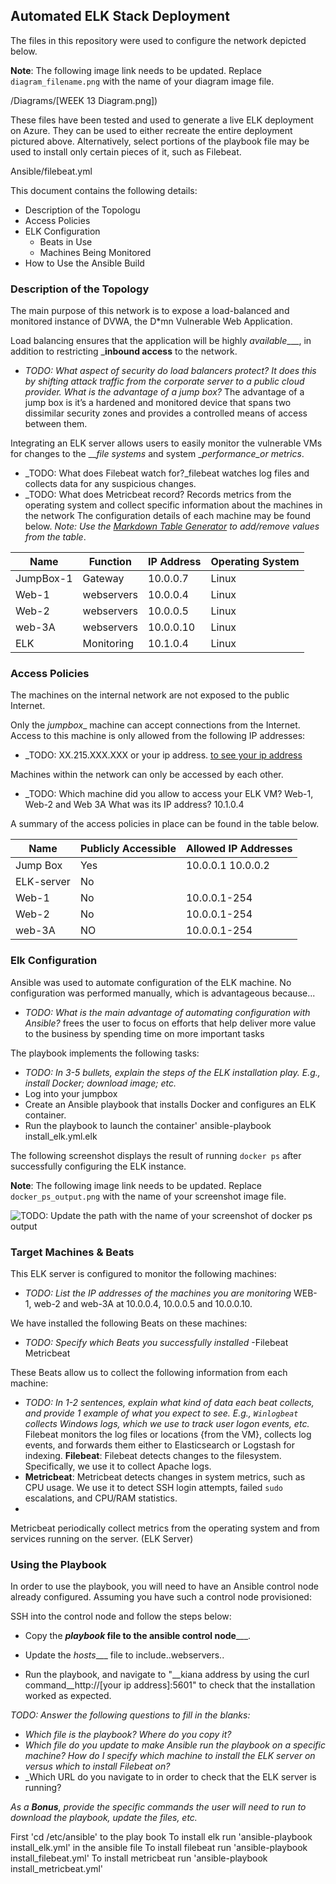 ## Automated ELK Stack Deployment

The files in this repository were used to configure the network depicted below.

**Note**: The following image link needs to be updated. Replace `diagram_filename.png` with the name of your diagram image file.  

/Diagrams/[WEEK 13 Diagram.png])

These files have been tested and used to generate a live ELK deployment on Azure. They can be used to either recreate the entire deployment pictured above. Alternatively, select portions of the playbook file may be used to install only certain pieces of it, such as Filebeat.

  Ansible/filebeat.yml

This document contains the following details:
- Description of the Topologu
- Access Policies
- ELK Configuration
  - Beats in Use
  - Machines Being Monitored
- How to Use the Ansible Build


### Description of the Topology

The main purpose of this network is to expose a load-balanced and monitored instance of DVWA, the D*mn Vulnerable Web Application.

Load balancing ensures that the application will be highly _available____, in addition to restricting ___inbound access__ to the network.
- _TODO: What aspect of security do load balancers protect?     It does this by shifting attack traffic from the corporate server to a public cloud provider.
What is the advantage of a jump box?_ The advantage of a jump box is it’s a  hardened and monitored device that spans two dissimilar security zones and provides a controlled means of access between them.

Integrating an ELK server allows users to easily monitor the vulnerable VMs for changes to the ___file systems_ and system __performance_or metrics_.
- _TODO: What does Filebeat watch for?_filebeat watches log files and collects data for any suspicious changes.
- _TODO: What does Metricbeat record? Records metrics from the operating system and collect specific information about the machines in the network
The configuration details of each machine may be found below.
_Note: Use the [Markdown Table Generator](http://www.tablesgenerator.com/markdown_tables) to add/remove values from the table_.

| Name     | Function | IP Address | Operating System |
|----------|----------|------------|------------------|
| JumpBox-1| Gateway  | 10.0.0.7   | Linux            |
| Web-1    |webservers| 10.0.0.4   | Linux            |
| Web-2    |webservers| 10.0.0.5   | Linux            |
| web-3A   |webservers| 10.0.0.10  | Linux            |
| ELK      |Monitoring| 10.1.0.4   | Linux            |

### Access Policies

The machines on the internal network are not exposed to the public Internet. 

Only the _jumpbox__ machine can accept connections from the Internet. Access to this machine is only allowed from the following IP addresses:
- _TODO: XX.215.XXX.XXX or your ip address. [to see your ip address](http://whatismyipaddress.com) 

Machines within the network can only be accessed by each other.
- _TODO: Which machine did you allow to access your ELK VM? Web-1, Web-2 and Web 3A
What was its IP address? 10.1.0.4

A summary of the access policies in place can be found in the table below.

| Name     | Publicly Accessible | Allowed IP Addresses |
|----------|---------------------|----------------------|
| Jump Box | Yes                 | 10.0.0.1 10.0.0.2    |
|ELK-server|  No                 |                      |
| Web-1    |  No                 |   10.0.0.1-254       |
| Web-2    |No                   |    10.0.0.1-254      | 
| web-3A   |NO                   |    10.0.0.1-254      |


### Elk Configuration

Ansible was used to automate configuration of the ELK machine. No configuration was performed manually, which is advantageous because...
- _TODO: What is the main advantage of automating configuration with Ansible?_ frees the user to focus on efforts that help deliver more value to the business by spending time on more important tasks

The playbook implements the following tasks:
- _TODO: In 3-5 bullets, explain the steps of the ELK installation play. E.g., install Docker; download image; etc._
- Log into your jumpbox
- Create an Ansible playbook that installs Docker and configures an ELK container.
 - Run the playbook to launch the container' ansible-playbook install_elk.yml.elk
  

The following screenshot displays the result of running `docker ps` after successfully configuring the ELK instance.

**Note**: The following image link needs to be updated. Replace `docker_ps_output.png` with the name of your screenshot image file.  


![TODO: Update the path with the name of your screenshot of docker ps output](Images/docker_ps_output.png)

### Target Machines & Beats
This ELK server is configured to monitor the following machines:
- _TODO: List the IP addresses of the machines you are monitoring_
WEB- 1, web-2 and web-3A at 10.0.0.4, 10.0.0.5 and 10.0.0.10. 

We have installed the following Beats on these machines:
- _TODO: Specify which Beats you successfully installed_
-Filebeat
Metricbeat

These Beats allow us to collect the following information from each machine:
- _TODO: In 1-2 sentences, explain what kind of data each beat collects, and provide 1 example of what you expect to see. E.g., `Winlogbeat` collects Windows logs, which we use to track user logon events, etc._
 Filebeat monitors the log files or locations {from the VM}, collects log events, and forwards them either to Elasticsearch or Logstash for indexing.
**Filebeat**: Filebeat detects changes to the filesystem. Specifically, we use it to collect Apache logs.
- **Metricbeat**: Metricbeat detects changes in system metrics, such as CPU usage. We use it to detect SSH login attempts, failed `sudo` escalations, and CPU/RAM statistics.
- 
Metricbeat periodically collect metrics from the operating system and from services running on the server. (ELK Server)



### Using the Playbook
In order to use the playbook, you will need to have an Ansible control node already configured. Assuming you have such a control node provisioned: 

SSH into the control node and follow the steps below:
- Copy the ___playbook_ file to the ansible control node_____.
- Update the _hosts____ file to include..webservers..


- Run the playbook, and navigate to "__kiana address by using the curl command__http://[your ip address]:5601" to check that the installation worked as expected.

_TODO: Answer the following questions to fill in the blanks:_
- _Which file is the playbook? Where do you copy it?_
- _Which file do you update to make Ansible run the playbook on a specific machine? How do I specify which machine to install the ELK server on versus which to install Filebeat on?_
- _Which URL do you navigate to in order to check that the ELK server is running?

_As a **Bonus**, provide the specific commands the user will need to run to download the playbook, update the files, etc._

First 'cd /etc/ansible' to the play book
To install elk run 'ansible-playbook install_elk.yml' in the ansible file
To install filebeat run 'ansible-playbook install_filebeat.yml'
To install metricbeat run 'ansible-playbook install_metricbeat.yml'
